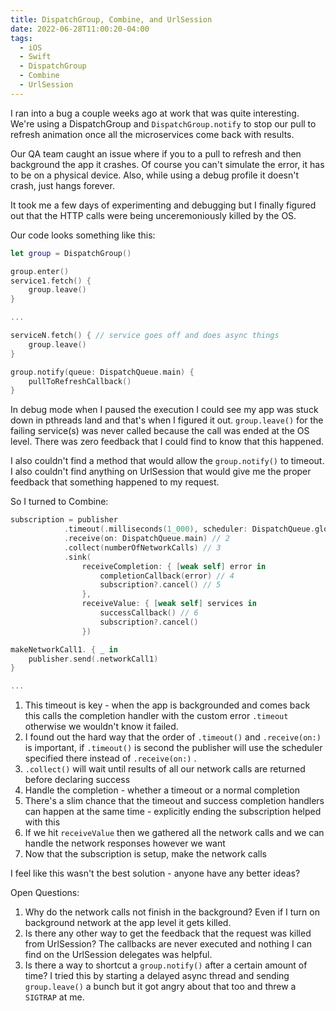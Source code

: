 ```yaml
---
title: DispatchGroup, Combine, and UrlSession
date: 2022-06-28T11:00:20-04:00
tags: 
  - iOS
  - Swift
  - DispatchGroup
  - Combine
  - UrlSession
---
```


I ran into a bug a couple weeks ago at work that was quite interesting. We're using a DispatchGroup and `DispatchGroup.notify` to stop our pull to refresh animation once all the microservices come back with results.

Our QA team caught an issue where if you to a pull to refresh and then background the app it crashes. Of course you can't simulate the error, it has to be on a physical device. Also, while using a debug profile it doesn't crash, just hangs forever.

It took me a few days of experimenting and debugging but I finally figured out that the HTTP calls were being unceremoniously killed by the OS.

Our code looks something like this:

```swift
let group = DispatchGroup()

group.enter()
service1.fetch() {
    group.leave()
}

...

serviceN.fetch() { // service goes off and does async things
    group.leave()
}

group.notify(queue: DispatchQueue.main) {
    pullToRefreshCallback()
}
```

In debug mode when I paused the execution I could see my app was stuck down in pthreads land and that's when I figured it out. `group.leave()` for the failing service(s) was never called because the call was ended at the OS level. There was zero feedback that I could find to know that this happened.

I also couldn't find a method that would allow the `group.notify()` to timeout. I also couldn't find anything on UrlSession that would give me the proper feedback that something happened to my request.

So I turned to Combine:

```swift
subscription = publisher
            .timeout(.milliseconds(1_000), scheduler: DispatchQueue.global(qos: .userInitiated), options: nil, customError: { .timeout }) // 1
            .receive(on: DispatchQueue.main) // 2
            .collect(numberOfNetworkCalls) // 3
            .sink(
                receiveCompletion: { [weak self] error in
                    completionCallback(error) // 4
                    subscription?.cancel() // 5
                },
                receiveValue: { [weak self] services in
                    successCallback() // 6
                    subscription?.cancel()
                })

makeNetworkCall1. { _ in
	publisher.send(.networkCall1)
}

...
```

1. This timeout is key - when the app is backgrounded and comes back this calls the completion handler with the custom error `.timeout` otherwise we wouldn't know it failed.
2. I found out the hard way that the order of `.timeout()` and `.receive(on:)` is important, if `.timeout()` is second the publisher will use the scheduler specified there instead of `.receive(on:)` .
3. `.collect()` will wait until results of all our network calls are returned before declaring success
4. Handle the completion - whether a timeout or a normal completion
5. There's a slim chance that the timeout and success completion handlers can happen at the same time - explicitly ending the subscription helped with this
6. If we hit `receiveValue` then we gathered all the network calls and we can handle the network responses however we want
7. Now that the subscription is setup, make the network calls



I feel like this wasn't the best solution - anyone have any better ideas? 



Open Questions:

1. Why do the network calls not finish in the background? Even if I turn on background network at the app level it gets killed.
2. Is there any other way to get the feedback that the request was killed from UrlSession? The callbacks are never executed and nothing I can find on the UrlSession delegates was helpful.
3. Is there a way to shortcut a `group.notify()` after a certain amount of time? I tried this by starting a delayed async thread and sending `group.leave()` a bunch but it got angry about that too and threw a `SIGTRAP` at me.